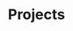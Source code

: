---
title: Projects
type: page

sections:
  - block: markdown
    content:
      title: Projects
      filters:
        folders:
          - project
#    design:
#      # Choose how many columns the section has. Valid values: '1' or '2'.
#      columns: '1'
#      view: showcase
#      # For Showcase view, flip alternate rows?
#      flip_alt_rows: false
---